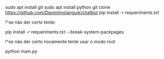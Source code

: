 sudo apt install git
sudo apt install python
git clone https://github.com/Davimimolanguie/chatbot
pip install -r requeriments.txt

!^se não der certo tente:

pip install -r requeriments.txt --break-system-packpages

!^se não der certo novamente tente usar o modo root

python main.py
